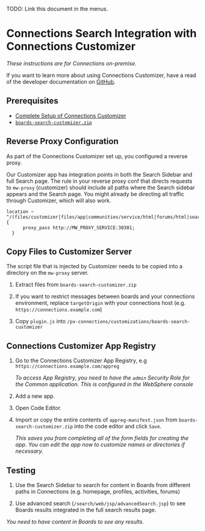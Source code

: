 TODO: Link this document in the menus.

# Connections Search Integration with Connections Customizer

_These instructions are for Connections on-premise._

If you want to learn more about using Connections Customizer, have a read of the developer documentation on [GitHub](https://github.com/ibmcnxdev/customizer/blob/master/docs/HCLConnectionsCustomizer.md).

## Prerequisites

- [Complete Setup of Connections Customizer](https://www.ibm.com/support/knowledgecenter/en/SSYGQH_6.0.0/admin/install/cp_config_customizer_intro.html)
- [`boards-search-customizer.zip`](/assets/connections/boards-search-customizer.zip)

## Reverse Proxy Configuration

As part of the Connections Customizer set up, you configured a reverse proxy.

Our Customizer app has integration points in both the Search Sidebar and full Search page. The rule in your reverse proxy conf that directs requests to `mw-proxy` (customizer) should include all paths where the Search sidebar appears and the Search page. You might already be directing all traffic through Customizer, which will also work.

```
location ~ ^/(files/customizer|files/app|communities/service/html|forums/html|search/web|homepage/web|social/home|mycontacts|wikis/home|blogs|news|activities/service/html|profiles/html|viewer) {
      proxy_pass http://MW_PROXY_SERVICE:30301;
  }
```

## Copy Files to Customizer Server

The script file that is injected by Customizer needs to be copied into a directory on the `mw-proxy` server.

1. Extract files from `boards-search-customizer.zip`

1. If you want to restrict messages between boards and your connections environment, replace `targetOrigin` with your connections host (e.g. `https://connections.example.com`)

1. Copy `plugin.js` into `/pv-connections/customizations/boards-search-customizer`

## Connections Customizer App Registry

1. Go to the Connections Customizer App Registry, e.g `https://connections.example.com/appreg`

   _To access App Registry, you need to have the `admin` Security Role for the Common application. This is configured in the WebSphere console_

1. Add a new app.

1. Open Code Editor.

1. Import or copy the entire contents of `appreg-manifest.json` from `boards-search-customizer.zip` into the code editor and click `Save`.

   _This saves you from completing all of the form fields for creating the app. You can edit the app now to customize names or directories if necessary._

## Testing

1. Use the Search Sidebar to search for content in Boards from different paths in Connections (e.g. homepage, profiles, activities, forums)

1. Use advanced search (`/search/web/jsp/advancedSearch.jsp`) to see Boards results integrated in the full search results page.

_You need to have content in Boards to see any results._
